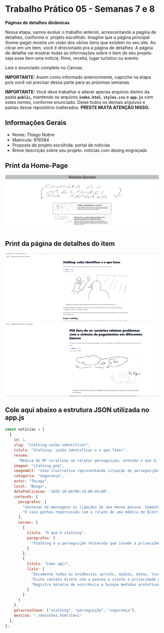 # Trabalho Prático 05 - Semanas 7 e 8

**Páginas de detalhes dinâmicas**

Nessa etapa, vamos evoluir o trabalho anterior, acrescentando a página de detalhes, conforme o  projeto escolhido. Imagine que a página principal (home-page) mostre um visão dos vários itens que existem no seu site. Ao clicar em um item, você é direcionado pra a página de detalhes. A página de detalhe vai mostrar todas as informações sobre o item do seu projeto. seja esse item uma notícia, filme, receita, lugar turístico ou evento.

Leia o enunciado completo no Canvas. 

**IMPORTANTE:** Assim como informado anteriormente, capriche na etapa pois você vai precisar dessa parte para as próximas semanas. 

**IMPORTANTE:** Você deve trabalhar e alterar apenas arquivos dentro da pasta **`public`,** mantendo os arquivos **`index.html`**, **`styles.css`** e **`app.js`** com estes nomes, conforme enunciado. Deixe todos os demais arquivos e pastas desse repositório inalterados. **PRESTE MUITA ATENÇÃO NISSO.**

## Informações Gerais

- Nome: Thiago Nobre
- Matricula: 976584
- Proposta de projeto escolhida: portal de notícias
- Breve descrição sobre seu projeto: notícias com desing engraçado

## Print da Home-Page

![homepage](public/homepagenoticia.png)

## Print da página de detalhes do item
![noticia1-detalhes](<public/noticia 1.png>)
![noticia2-feitanojs](<public/noticia 2.png>)
## Cole aqui abaixo a estrutura JSON utilizada no app.js

```javascript
const noticias = [
  {
    id: 1,
    slug: "stalking-saiba-identificar",
    titulo: "Stalking: saiba identificar e o que fazer",
    resumo:
      "Médica do DF viralizou ao relatar perseguição; entenda o que é, quais as penas e como denunciar.",
    imagem: "stalking.png",
    imagemAlt: "Cena ilustrativa representando situação de perseguição",
    categoria: "Segurança",
    autor: "Thiago",
    local: "Beaga",
    dataPublicacao: "2025-10-05T09:18:00-03:00",
    conteudo: {
      paragrafos: [
        "Centenas de mensagens ou ligações de uma mesma pessoa. Comentários invasivos em redes sociais. Perfis falsos que acompanham a rotina e a de familiares e amigos.",
        "O caso ganhou repercussão com o relato de uma médica do Distrito Federal, que afirmou ser perseguida por um ex‑paciente há mais de quatro anos."
      ],
      secoes: [
        {
          titulo: "O que é stalking",
          paragrafos: [
            "Stalking é a perseguição reiterada que invade a privacidade e restringe a liberdade da vítima, podendo ocorrer online ou offline."
          ]
        },
        {
          titulo: "Como agir",
          lista: [
            "Documente todas as evidências (prints, áudios, datas, locais).",
            "Evite contato direto com a pessoa e ajuste a privacidade das contas.",
            "Registre boletim de ocorrência e busque medidas protetivas."
          ]
        }
      ]
    },
    palavrasChave: ["stalking", "perseguição", "segurança"],
    destino: "./detalhes.html?id=1"
  },
];